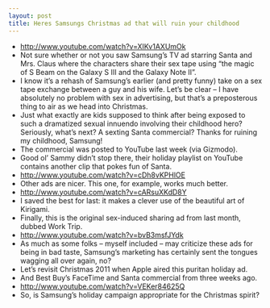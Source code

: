 ```yaml
---
layout: post
title: Heres Samsungs Christmas ad that will ruin your childhood
---
```

* http://www.youtube.com/watch?v=XIKv1AXUmOk
* Not sure whether or not you saw Samsung’s TV ad starring Santa and Mrs. Claus where the characters share their sex tape using “the magic of S Beam on the Galaxy S III and the Galaxy Note II”.
* I know it’s a rehash of Samsung’s earlier (and pretty funny) take on a sex tape exchange between a guy and his wife. Let’s be clear – I have absolutely no problem with sex in advertising, but that’s a preposterous thing to air as we head into Christmas.
* Just what exactly are kids supposed to think after being exposed to such a dramatized sexual innuendo involving their childhood hero? Seriously, what’s next? A sexting Santa commercial? Thanks for ruining my childhood, Samsung!
* The commercial was posted to YouTube last week (via Gizmodo).
* Good ol’ Sammy didn’t stop there, their holiday playlist on YouTube contains another clip that pokes fun of Santa.
* http://www.youtube.com/watch?v=cDh8vKPHlOE
* Other ads are nicer. This one, for example, works much better.
* http://www.youtube.com/watch?v=cARsuXKdD8Y
* I saved the best for last: it makes a clever use of the beautiful art of Kirigami.
* Finally, this is the original sex-induced sharing ad from last month, dubbed Work Trip.
* http://www.youtube.com/watch?v=bvB3msfJYdk
* As much as some folks – myself included – may criticize these ads for being in bad taste, Samsung’s marketing has certainly sent the tongues wagging all over again, no?
* Let’s revisit Christmas 2011 when Apple aired this puritan holiday ad.
* And Best Buy’s FaceTime and Santa commercial from three weeks ago.
* http://www.youtube.com/watch?v=VEKer84625Q
* So, is Samsung’s holiday campaign appropriate for the Christmas spirit?

